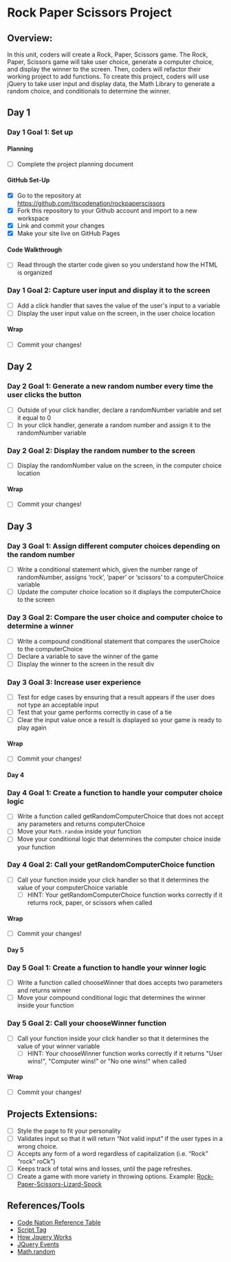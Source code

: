 # Rock Paper Scissors Project

## Overview:

In this unit, coders will create a Rock, Paper, Scissors game. The Rock, Paper, Scissors game will take user choice, generate a computer choice, and display the winner to the screen. Then, coders will refactor their working project to add functions. To create this project, coders will use jQuery to take user input and display data, the Math Library to generate a random choice, and conditionals to determine the winner.

## Day 1

### Day 1 Goal 1: Set up

#### Planning

- [ ] Complete the project planning document

#### GitHub Set-Up

- [x] Go to the repository at https://github.com/itscodenation/rockpaperscissors
- [x] Fork this repository to your Github account and import to a new workspace
- [x] Link and commit your changes
- [x] Make your site live on GitHub Pages

#### Code Walkthrough

- [ ] Read through the starter code given so you understand how the HTML is organized

### Day 1 Goal 2: Capture user input and display it to the screen

- [ ] Add a click handler that saves the value of the user's input to a variable
- [ ] Display the user input value on the screen, in the user choice location

#### Wrap

- [ ] Commit your changes!

## Day 2

### Day 2 Goal 1: Generate a new random number every time the user clicks the button

- [ ] Outside of your click handler, declare a randomNumber variable and set it equal to 0
- [ ] In your click handler, generate a random number and assign it to the randomNumber variable

### Day 2 Goal 2: Display the random number to the screen

- [ ] Display the randomNumber value on the screen, in the computer choice location

#### Wrap

- [ ] Commit your changes!

## Day 3

### Day 3 Goal 1: Assign different computer choices depending on the random number

- [ ] Write a conditional statement which, given the number range of randomNumber, assigns ‘rock’, ‘paper’ or ‘scissors’ to a computerChoice variable
- [ ] Update the computer choice location so it displays the computerChoice to the screen

### Day 3 Goal 2: Compare the user choice and computer choice to determine a winner

- [ ] Write a compound conditional statement that compares the userChoice to the computerChoice
- [ ] Declare a variable to save the winner of the game
- [ ] Display the winner to the screen in the result div

### Day 3 Goal 3: Increase user experience

- [ ] Test for edge cases by ensuring that a result appears if the user does not type an acceptable input
- [ ] Test that your game performs correctly in case of a tie
- [ ] Clear the input value once a result is displayed so your game is ready to play again

#### Wrap

- [ ] Commit your changes!

#### Day 4

### Day 4 Goal 1: Create a function to handle your computer choice logic

- [ ] Write a function called getRandomComputerChoice that does not accept any parameters and returns computerChoice
- [ ] Move your `Math.random` inside your function
- [ ] Move your conditional logic that determines the computer choice inside your function

### Day 4 Goal 2: Call your getRandomComputerChoice function

- [ ] Call your function inside your click handler so that it determines the value of your computerChoice variable
  - [ ] HINT: Your getRandomComputerChoice function works correctly if it returns rock, paper, or scissors when called

#### Wrap

- [ ] Commit your changes!

#### Day 5

### Day 5 Goal 1: Create a function to handle your winner logic

- [ ] Write a function called chooseWinner that does accepts two parameters and returns winner
- [ ] Move your compound conditional logic that determines the winner inside your function

### Day 5 Goal 2: Call your chooseWinner function

- [ ] Call your function inside your click handler so that it determines the value of your winner variable
  - [ ] HINT: Your chooseWinner function works correctly if it returns "User wins!", "Computer wins!" or "No one wins!" when called

#### Wrap

- [ ] Commit your changes!

## Projects Extensions:

- [ ] Style the page to fit your personality
- [ ] Validates input so that it will return “Not valid input” if the user types in a wrong choice.
- [ ] Accepts any form of a word regardless of capitalization (i.e. “Rock” “rock” roCk”)
- [ ] Keeps track of total wins and losses, until the page refreshes.
- [ ] Create a game with more variety in throwing options. Example: [Rock-Paper-Scissors-Lizard-Spock](http://en.wikipedia.org/wiki/Rock-paper-scissors-lizard-Spock)

## References/Tools

- [Code Nation Reference Table]()
- [Script Tag](http://javascript.crockford.com/script.html)
- [How Jquery Works](http://learn.jquery.com/about-jquery/how-jquery-works/)
- [JQuery Events](http://api.jquery.com/category/events/)
- [Math.random](https://developer.mozilla.org/en-US/docs/Web/JavaScript/Reference/Global_Objects/Math/random)
